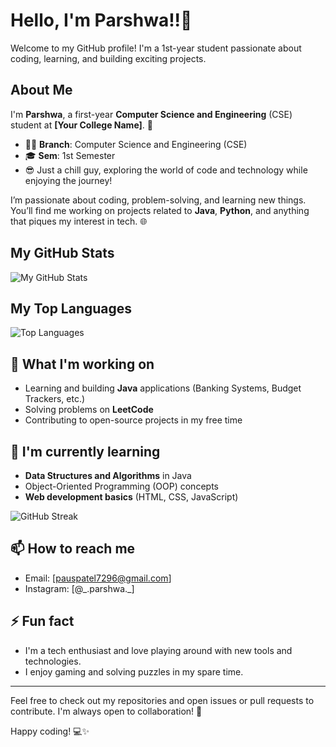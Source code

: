 # Hello, I'm Parshwa!!👋

Welcome to my GitHub profile! I'm a 1st-year student passionate about coding, learning, and building exciting projects.

## About Me

I'm **Parshwa**, a first-year **Computer Science and Engineering** (CSE) student at **[Your College Name]**. 🚀

- 👨‍💻 **Branch**: Computer Science and Engineering (CSE)
- 🎓 **Sem**: 1st Semester
- 😎 Just a chill guy, exploring the world of code and technology while enjoying the journey!

I’m passionate about coding, problem-solving, and learning new things. You’ll find me working on projects related to **Java**, **Python**, and anything that piques my interest in tech. 🌐

## My GitHub Stats

![My GitHub Stats](https://github-readme-stats.vercel.app/api?username=parshwa-wq&show_icons=true&hide_title=true&count_private=true&hide=prs&theme=dark&bg_color=000000&icon_color=ffffff&title_color=ffffff&text_color=aaaaaa)

## My Top Languages

![Top Languages](https://github-readme-stats.vercel.app/api/top-langs/?username=parshwa-wq&layout=compact&langs_count=5&theme=dark&bg_color=000000&icon_color=ffffff&title_color=ffffff&text_color=aaaaaa)

## 🔭 What I'm working on
- Learning and building **Java** applications (Banking Systems, Budget Trackers, etc.)
- Solving problems on **LeetCode**
- Contributing to open-source projects in my free time

## 🌱 I'm currently learning
- **Data Structures and Algorithms** in Java
- Object-Oriented Programming (OOP) concepts
- **Web development basics** (HTML, CSS, JavaScript)

![GitHub Streak](https://github-readme-streak-stats.herokuapp.com/?user=parshwa-wq&theme=black-ice)

## 📫 How to reach me
- Email: [pauspatel7296@gmail.com]
- Instagram: [@\_.parshwa.\_] 

## ⚡ Fun fact
- I'm a tech enthusiast and love playing around with new tools and technologies.
- I enjoy gaming and solving puzzles in my spare time.

---

Feel free to check out my repositories and open issues or pull requests to contribute. I'm always open to collaboration! 🚀

Happy coding! 💻✨

